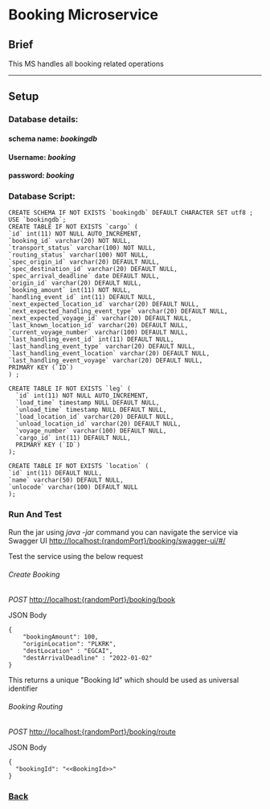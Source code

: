 # Booking Microservice

## Brief

This MS handles all booking related operations

---

## Setup

### Database details:

#### schema name: *bookingdb*

#### Username: *booking*

#### password: *booking*

### Database Script:

    CREATE SCHEMA IF NOT EXISTS `bookingdb` DEFAULT CHARACTER SET utf8 ;
    USE `bookingdb`;
    CREATE TABLE IF NOT EXISTS `cargo` (
    `id` int(11) NOT NULL AUTO_INCREMENT,
    `booking_id` varchar(20) NOT NULL,
    `transport_status` varchar(100) NOT NULL,
    `routing_status` varchar(100) NOT NULL,
    `spec_origin_id` varchar(20) DEFAULT NULL,
    `spec_destination_id` varchar(20) DEFAULT NULL,
    `spec_arrival_deadline` date DEFAULT NULL,
    `origin_id` varchar(20) DEFAULT NULL,
    `booking_amount` int(11) NOT NULL,
    `handling_event_id` int(11) DEFAULT NULL,
    `next_expected_location_id` varchar(20) DEFAULT NULL,
    `next_expected_handling_event_type` varchar(20) DEFAULT NULL,
    `next_expected_voyage_id` varchar(20) DEFAULT NULL,
    `last_known_location_id` varchar(20) DEFAULT NULL,
    `current_voyage_number` varchar(100) DEFAULT NULL,
    `last_handling_event_id` int(11) DEFAULT NULL,
    `last_handling_event_type` varchar(20) DEFAULT NULL,
    `last_handling_event_location` varchar(20) DEFAULT NULL,
    `last_handling_event_voyage` varchar(20) DEFAULT NULL,
    PRIMARY KEY (`ID`)
    ) ;

    CREATE TABLE IF NOT EXISTS `leg` (
	  `id` int(11) NOT NULL AUTO_INCREMENT,
	  `load_time` timestamp NULL DEFAULT NULL,
	  `unload_time` timestamp NULL DEFAULT NULL,
	  `load_location_id` varchar(20) DEFAULT NULL,
	  `unload_location_id` varchar(20) DEFAULT NULL,
	  `voyage_number` varchar(100) DEFAULT NULL,
	  `cargo_id` int(11) DEFAULT NULL,
	  PRIMARY KEY (`ID`)
	);
    
    CREATE TABLE IF NOT EXISTS `location` (
  	`id` int(11) DEFAULT NULL,
  	`name` varchar(50) DEFAULT NULL,
  	`unlocode` varchar(100) DEFAULT NULL
	);

### Run And Test
Run the jar using *java -jar* command you can navigate the service via Swagger
UI [http://localhost:{randomPort}/booking/swagger-ui/#/](http://localhost:{randomPort}/booking/swagger-ui/#/)

Test the service using the below request

###### Create Booking

*POST* [http://localhost:{randomPort}/booking/book](http://localhost:{randomPort}/booking/book)

JSON Body

    {
        "bookingAmount": 100,
        "originLocation": "PLKRK",
        "destLocation" : "EGCAI",
        "destArrivalDeadline" : "2022-01-02"
    }

This returns a unique "Booking Id" which should be used as universal identifier

###### Booking Routing

*POST* [http://localhost:{randomPort}/booking/route](http://localhost:{randomPort}/booking/route)

JSON Body

    {
      "bookingId": "<<BookingId>>"
    }

### [Back](../README.md)
